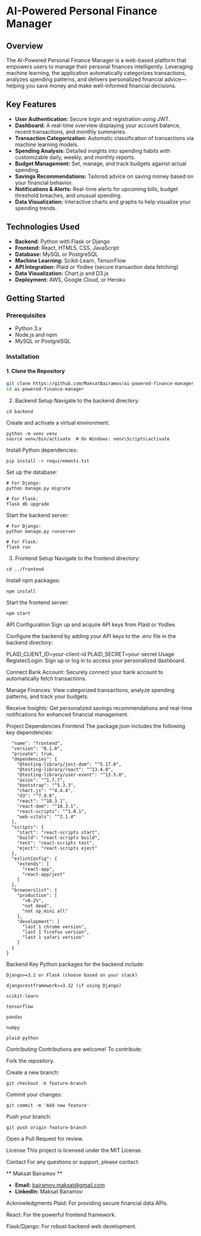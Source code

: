 # AI-Powered Personal Finance Manager

## Overview
The AI-Powered Personal Finance Manager is a web-based platform that empowers users to manage their personal finances intelligently. Leveraging machine learning, the application automatically categorizes transactions, analyzes spending patterns, and delivers personalized financial advice—helping you save money and make well-informed financial decisions.

## Key Features
- **User Authentication:** Secure login and registration using JWT.
- **Dashboard:** A real-time overview displaying your account balance, recent transactions, and monthly summaries.
- **Transaction Categorization:** Automatic classification of transactions via machine learning models.
- **Spending Analysis:** Detailed insights into spending habits with customizable daily, weekly, and monthly reports.
- **Budget Management:** Set, manage, and track budgets against actual spending.
- **Savings Recommendations:** Tailored advice on saving money based on your financial behavior.
- **Notifications & Alerts:** Real-time alerts for upcoming bills, budget threshold breaches, and unusual spending.
- **Data Visualization:** Interactive charts and graphs to help visualize your spending trends.

## Technologies Used
- **Backend:** Python with Flask or Django
- **Frontend:** React, HTML5, CSS, JavaScript
- **Database:** MySQL or PostgreSQL
- **Machine Learning:** Scikit-Learn, TensorFlow
- **API Integration:** Plaid or Yodlee (secure transaction data fetching)
- **Data Visualization:** Chart.js and D3.js
- **Deployment:** AWS, Google Cloud, or Heroku

## Getting Started

### Prerequisites
- Python 3.x  
- Node.js and npm  
- MySQL or PostgreSQL

### Installation

#### 1. Clone the Repository
```bash
git clone https://github.com/MaksatBairamov/ai-powered-finance-manager.git
cd ai-powered-finance-manager
```

2. Backend Setup
Navigate to the backend directory:
```
cd backend
```
Create and activate a virtual environment:

```
python -m venv venv
source venv/bin/activate  # On Windows: venv\Scripts\activate
```

Install Python dependencies:
```
pip install -r requirements.txt
```
Set up the database:

```
# For Django:
python manage.py migrate
```

```
# For Flask:
flask db upgrade
```

Start the backend server:

```
# For Django:
python manage.py runserver
```
```
# For Flask:
flask run
```


3. Frontend Setup
Navigate to the frontend directory:

```
cd ../frontend
```
Install npm packages:
```
npm install
```

Start the frontend server:
```
npm start
```

API Configuration
Sign up and acquire API keys from Plaid or Yodlee.

Configure the backend by adding your API keys to the .env file in the backend directory:

PLAID_CLIENT_ID=your-client-id
PLAID_SECRET=your-secret
Usage
Register/Login: Sign up or log in to access your personalized dashboard.

Connect Bank Account: Securely connect your bank account to automatically fetch transactions.

Manage Finances: View categorized transactions, analyze spending patterns, and track your budgets.

Receive Insights: Get personalized savings recommendations and real-time notifications for enhanced financial management.

Project Dependencies
Frontend
The package.json includes the following key dependencies:
```{
  "name": "frontend",
  "version": "0.1.0",
  "private": true,
  "dependencies": {
    "@testing-library/jest-dom": "^5.17.0",
    "@testing-library/react": "^13.4.0",
    "@testing-library/user-event": "^13.5.0",
    "axios": "^1.7.7",
    "bootstrap": "^5.3.3",
    "chart.js": "^4.4.4",
    "d3": "^7.9.0",
    "react": "^18.3.1",
    "react-dom": "^18.3.1",
    "react-scripts": "^3.0.1",
    "web-vitals": "^2.1.4"
  },
  "scripts": {
    "start": "react-scripts start",
    "build": "react-scripts build",
    "test": "react-scripts test",
    "eject": "react-scripts eject"
  },
  "eslintConfig": {
    "extends": [
      "react-app",
      "react-app/jest"
    ]
  },
  "browserslist": {
    "production": [
      ">0.2%",
      "not dead",
      "not op_mini all"
    ],
    "development": [
      "last 1 chrome version",
      "last 1 firefox version",
      "last 1 safari version"
    ]
  }
}
```

Backend
Key Python packages for the backend include:
```
Django>=3.2 or Flask (choose based on your stack)

djangorestframework>=3.12 (if using Django)

scikit-learn

tensorflow

pandas

numpy

plaid-python
```
Contributing
Contributions are welcome! To contribute:

Fork the repository.

Create a new branch:
```
git checkout -b feature-branch
```
Commit your changes:

```
git commit -m 'Add new feature'
```
Push your branch:
```
git push origin feature-branch
```
Open a Pull Request for review.

License
This project is licensed under the MIT License.

Contact
For any questions or support, please contact:

** Maksat Bairamov **
- **Email:** bairamov.maksat@gmail.com
- **LinkedIn:** Maksat Bairamov

Acknowledgments
Plaid: For providing secure financial data APIs.

React: For the powerful frontend framework.

Flask/Django: For robust backend web development.
